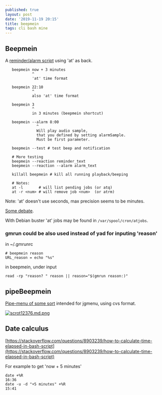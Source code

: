 ```yaml
---
published: true
layout: post
date: '2019-11-19 20:15'
title: beepmein
tags: cli bash mine 
---
```

## Beepmein

A [reminder/alarm script](https://raw.githubusercontent.com/brontosaurusrex/bucentaur/master/.experiments/bin/beepmein) using 'at' as back.

       beepmein now + 3 minutes 
                ^                
                'at' time format
                
       beepmein 22:10
                ^
                also 'at' time format
                
       beepmein 3
                ^                
                in 3 minutes (beepmein shortcut)
                
       beepmein --alarm 8:00 
                  ^
                  Will play audio sample,
                  that you defined by setting alarmSample.
                  Must be first parameter.
    
       beepmein --test # test beep and notification
       
       # More testing
       beepmein --reaction reminder_text
       beepmein --reaction --alarm alarm_text
       
       killall beepmein # kill all running playback/beeping
                
       # Notes:
       at -l       # will list pending jobs (or atq)
       at -r <num> # will remove job <num>  (or atrm)
       
Note: 'at' doesn't use seconds, max precision seems to be minutes.

[Some debate](https://forums.bunsenlabs.org/viewtopic.php?id=6257).

With Debian buster 'at' jobs may be found in `/var/spool/cron/atjobs`.

### gmrun could be also used instead of yad for inputing 'reason'

in ~/.gmrunrc

    # beepmein reason
    URL_reason = echo "%s"
    
in beepmein, under input

    read -rp "reason? " reason || reason="$(gmrun reason:)"

## pipeBeepmein

[Pipe-menu of some sort](https://raw.githubusercontent.com/brontosaurusrex/bucentaur/master/.experiments/bin/pipeBeepmein) intended for jgmenu, using cvs format.

[![scrot12376.md.png](https://i.imgur.com/qPQaGXtl.png)](https://i.imgur.com/qPQaGXt.png)

## Date calculus

[https://stackoverflow.com/questions/8903239/how-to-calculate-time-elapsed-in-bash-script](https://stackoverflow.com/questions/8903239/how-to-calculate-time-elapsed-in-bash-script)

For example to get 'now + 5 minutes'

    date +%R
    16:36
    date -u -d "+5 minutes" +%R 
    15:41
